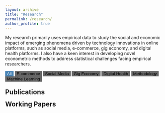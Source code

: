 ```yaml
---
layout: archive
title: "Research"
permalink: /research/
author_profile: true
---
```


My research primarily uses empirical data to study the social and economic impact of emerging phenomena driven by technology innovations in online platforms, such as social media, e-commerce, gig economy, and digital health platforms. I also have a keen interest in developing novel econometric methods to address statistical challenges facing empirical researchers. 



<!-- Control buttons -->
<div id="myBtnContainer">
  <button class="btn active" onclick="filterSelection('all')"> All </button>
  <button class="btn" onclick="filterSelection('ecommerce')"> E-commerce</button>
  <button class="btn" onclick="filterSelection('social-media')"> Social Media</button>
  <button class="btn" onclick="filterSelection('gig-economy')"> Gig Economy</button>
  <button class="btn" onclick="filterSelection('digital-health')"> Digital Health</button>
  <button class="btn" onclick="filterSelection('methodology')"> Methodology</button>
  <button class="btn" onclick="filterSelection('machine-learning')"> Machine Learning</button>
</div>

<h2 style="margin:1em 0 0 0">Publications</h2>

<!-- The filterable elements. Note that some have multiple class names (this can be used if they belong to multiple categories) -->
<ol>
  <div class="filterDiv social-media methodology"><li>Jing Peng and Christophe Van den Bulte. <a href="https://papers.ssrn.com/sol3/papers.cfm?abstract_id=2702053">Participation vs. Effectiveness in Sponsored Tweet Campaigns: A Quality-Quantity Conundrum</a>. <em>Management Science</em> (forthcoming).</li></div>
  <div class="filterDiv ecommerce machine-learning"><li>Jing Peng and Chen Liang (2023) <a href="https://doi.org/10.25300/MISQ/2022/17875">On the Differences Between View-Based and Purchase-Based Recommender Systems</a>. <em>MIS Quarterly</em>, 47(2):875-900.</li></div>
  <div class="filterDiv gig-economy"><li>Chen Liang, Jing Peng, YiliHong, and Bin Gu (2023) <a href="https://pubsonline.informs.org/doi/10.1287/isre.2022.1130">The Hidden Costs and Benefits of Monitoring in the Gig Economy</a>. <em>Information Systems Research</em>, 34(1):297-318.</li></div>
  <div class="filterDiv ecommerce digital-health"><li>Hongfei Li, Jing Peng, Xinxin Li, and Jan Stallaert (2023) <a href="https://pubsonline.informs.org/doi/abs/10.1287/isre.2022.1129">When More Can Be Less: The Effect of Add-on Insurance on the Consumption of Professional Services</a>. <em>Information Systems Research</em>, 34(1):363-382.</li></div>
  <div class="filterDiv methodology"><li>Jing Peng (2023) <a href="https://pubsonline.informs.org/doi/10.1287/isre.2022.1113">Identification of Causal Mechanisms from Randomized Experiments: A Framework for Endogenous Mediation Analysis</a>. <em>Information Systems Research</em>, 34(1):67-84.</li></div>
  <div class="filterDiv social-media"><li>Jing Peng, Julie Zhang, and Ram Gopal (2022) <a href="https://doi.org/10.1080/07421222.2022.2096547">The Good, the Bad, and the Social Media: Financial Implications of Social Media Reactions to Firm-Related News</a>. <em>Journal of Management Information Systems</em>, 39(3): 706-732.</li></div>
  <div class="filterDiv gig-economy"><li>Yili Hong, Jing Peng, Gordon Burtch, and Ni Huang (2021) <a href="https://pubsonline.informs.org/doi/abs/10.1287/isre.2021.1003">Just DM Me (Politely): Direct Messaging, Politeness, and Hiring Outcomes in Online Labor Markets</a>. <em>Information Systems Research</em>, 32(3): 675-1097.</li></div>
  <div class="filterDiv ecommerce"><li>Shu He, Jing Peng, Jianbin Li, and Liping Xu (2020) <a href="https://pubsonline.informs.org/doi/10.1287/isre.2020.0957">Impact of Platform Owner’s Entry on Third-Party Stores</a>. <em>Information Systems Research</em>, 31(4): 1467-1484.</li></div>
  <div class="filterDiv social-media methodology"><li>Jing Peng, Ashish Agarwal, Kartik Hosanagar, and Raghuram Iyengar (2018) <a href="https://journals.sagepub.com/doi/10.1509/jmr.14.0643">Network Overlap and Content Sharing on Social Media Platforms</a>. <em>Journal of Marketing Research</em>, 55(4), p. 571-585.</li></div>
  <div class="filterDiv machine-learning"><li>Zhu Zhang, Daniel Zeng, Ahmed Abbasi, Jing Peng, and Xiaolong Zheng (2013) <a href="https://doi.org/10.1145/2490860">A Random Walk Model for Item Recommendation in Social Tagging Systems</a>. <em>ACM Transactions on Management Information Systems</em>, 4(2): 1-24.</li></div>
  <div class="filterDiv machine-learning"><li>Jing Peng, Daniel Zeng, and Zan Huang (2011) <a href="https://doi.org/10.1145/2019618.2019621">Latent Subject-centered Modeling of Collaborative Tagging: An Application in Social Search</a>. <em>ACM Transactions on Management Information Systems</em>, 2(3): 1-23.</li></div>
</ol>


<div id="working-paper-head">
  <h2 style="margin:0em 0 0 0">Working Papers</h2>
</div>


<ul>
  <div class="filterDiv working social-media ecommerce digital-health machine-learning"><li>Hongfei Li, Jing Peng, Gang Wang, and Xue Bai. The Impact of Process- Versus Outcome-Oriented Reviews on the Sales of Healthcare Services. Under Revision for 4th Round Review at <em>Information Systems Research</em>.</li></div>
  <div class="filterDiv working ecommerce methodology"><li>Huiyan Chen, Jing Peng, Hongfei Li, and Ramesh Shankar. <a href="https://papers.ssrn.com/sol3/papers.cfm?abstract_id=4114972">Impact of Refund Policy on Sales of Paid Information Services: The Moderating Role of Product Characteristics</a>. Reject &amp; Resubmit at <em>Information Systems Research</em>.</li></div>
  <div class="filterDiv working ecommerce digital-health"><li>Tong Shen, Chen Liang, Jing Peng, Mengcheng Guan, and Jianbin Li. Impact of Medical AI on Drug Purchases. Under Review.</li></div>
  <div class="filterDiv working ecommerce"><li>Huiyan Chen, Jing Peng, Mengcheng Guan, and Jianbin Li. <a href="https://papers.ssrn.com/abstract=4592999">Team Purchase as a Marketing Strategy. Under Review.</li></div>
  <div class="filterDiv working gig-economy"><li>Huiyan Chen, Jing Peng, Jan Stallaert, and Sulin Ba. <a href="https://ssrn.com/abstract=4376582">The Value of Teamwork: Evidence from Crowdsourcing Contests</a>.</li></div>  
</ul>


<style>
.filterDiv {
  text-align: left;
  display: none; /* Hidden by default */
}

/* The "show" class is added to the filtered elements */
.show {
  display: block;
}

/* Style the buttons */
.btn {
  border: none;
  outline: none;
  background-color: #666;
  cursor: pointer;
}

/* Add a light grey background on mouse-over */
.btn:hover {
  background-color: #ddd;
}

/* Add a dark background to the active button */
.btn.active {
  background-color: #4682B4;
  color: white;
}
</style>

<script src="../assets/js/myown.js" type="text/javascript"></script>